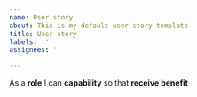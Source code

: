 ```yaml
---
name: User story
about: This is my default user story template
title: User story
labels: ''
assignees: ''

---
```


As a **role** I can **capability** so that **receive benefit**
